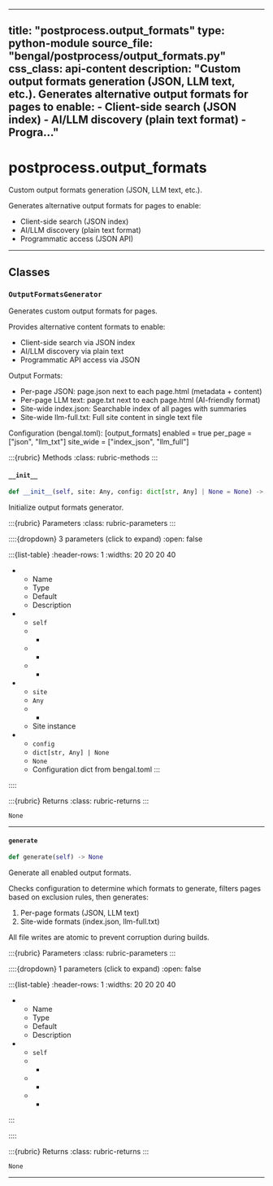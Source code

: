 
---
title: "postprocess.output_formats"
type: python-module
source_file: "bengal/postprocess/output_formats.py"
css_class: api-content
description: "Custom output formats generation (JSON, LLM text, etc.).  Generates alternative output formats for pages to enable: - Client-side search (JSON index) - AI/LLM discovery (plain text format) - Progra..."
---

# postprocess.output_formats

Custom output formats generation (JSON, LLM text, etc.).

Generates alternative output formats for pages to enable:
- Client-side search (JSON index)
- AI/LLM discovery (plain text format)
- Programmatic access (JSON API)

---

## Classes

### `OutputFormatsGenerator`


Generates custom output formats for pages.

Provides alternative content formats to enable:
- Client-side search via JSON index
- AI/LLM discovery via plain text
- Programmatic API access via JSON

Output Formats:
- Per-page JSON: page.json next to each page.html (metadata + content)
- Per-page LLM text: page.txt next to each page.html (AI-friendly format)
- Site-wide index.json: Searchable index of all pages with summaries
- Site-wide llm-full.txt: Full site content in single text file

Configuration (bengal.toml):
    [output_formats]
    enabled = true
    per_page = ["json", "llm_txt"]
    site_wide = ["index_json", "llm_full"]




:::{rubric} Methods
:class: rubric-methods
:::
#### `__init__`
```python
def __init__(self, site: Any, config: dict[str, Any] | None = None) -> None
```

Initialize output formats generator.



:::{rubric} Parameters
:class: rubric-parameters
:::

::::{dropdown} 3 parameters (click to expand)
:open: false

:::{list-table}
:header-rows: 1
:widths: 20 20 20 40

* - Name
  - Type
  - Default
  - Description
* - `self`
  - -
  - -
  - -
* - `site`
  - `Any`
  - -
  - Site instance
* - `config`
  - `dict[str, Any] | None`
  - `None`
  - Configuration dict from bengal.toml
:::

::::

:::{rubric} Returns
:class: rubric-returns
:::

`None`




---
#### `generate`
```python
def generate(self) -> None
```

Generate all enabled output formats.

Checks configuration to determine which formats to generate,
filters pages based on exclusion rules, then generates:
1. Per-page formats (JSON, LLM text)
2. Site-wide formats (index.json, llm-full.txt)

All file writes are atomic to prevent corruption during builds.



:::{rubric} Parameters
:class: rubric-parameters
:::

::::{dropdown} 1 parameters (click to expand)
:open: false

:::{list-table}
:header-rows: 1
:widths: 20 20 20 40

* - Name
  - Type
  - Default
  - Description
* - `self`
  - -
  - -
  - -
:::

::::

:::{rubric} Returns
:class: rubric-returns
:::

`None`




---


